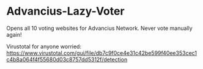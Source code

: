 # Advancius-Lazy-Voter
Opens all 10 voting websites for Advancius Network. Never vote manually again!

Virustotal for anyone worried:
https://www.virustotal.com/gui/file/db7c9f0ce4e31c42be599f40ee353cec1c4b8a064f4f55680d03c8757dd5312f/detection
